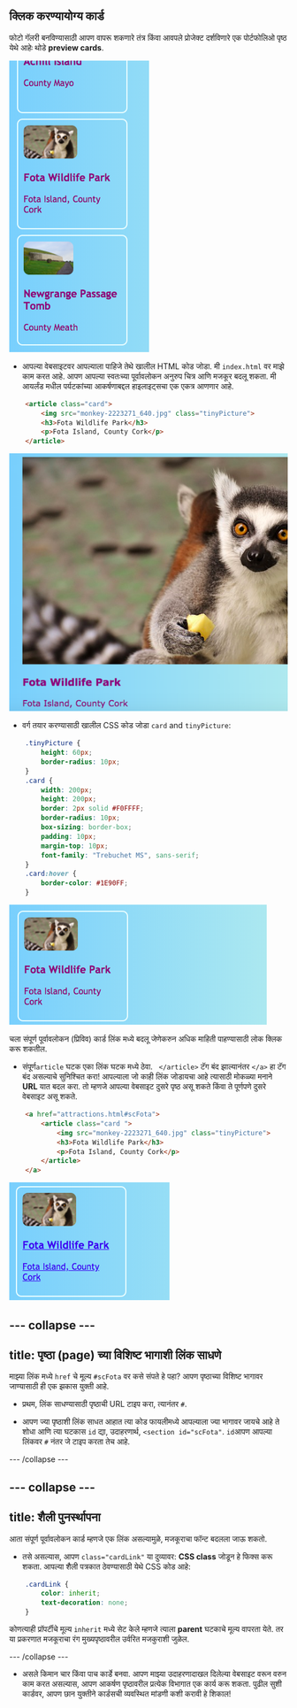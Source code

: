 ## क्लिक करण्यायोग्य कार्ड

फोटो गॅलरी बनविण्यासाठी आपण वापरू शकणारे तंत्र किंवा आवपले प्रोजेक्ट दर्शविणारे एक पोर्टफोलिओ पृष्ठ येथे आहेः थोडे **preview cards**.

![कार्डचे, thumbnail आणि काही मजकूर दर्शावून पूर्वावलोकन करा](images/cardsPreview.png)

+ आपल्या वेबसाइटवर आपल्याला पाहिजे तेथे खालील HTML कोड जोडा. मी ` index.html ` वर माझे काम करत आहे. आपण आपल्या स्वतःच्या पूर्वावलोकन अनुरुप चित्र आणि मजकूर बदलू शकता. मी आयर्लंड मधील पर्यटकांच्या आकर्षणाबद्दल हाइलाइट्सचा एक एकत्र आणणार आहे.

```html
    <article class="card">
        <img src="monkey-2223271_640.jpg" class="tinyPicture">
        <h3>Fota Wildlife Park</h3>
        <p>Fota Island, County Cork</p>
    </article>
```

![शैली च्या अगोदर image आणि text लाग़ू होतात](images/cardUnstyled.png)

+ वर्ग तयार करण्यासाठी खालील CSS कोड जोडा `card` and `tinyPicture`:

```css
    .tinyPicture {
        height: 60px;
        border-radius: 10px;
    }
    .card {
        width: 200px;
        height: 200px;
        border: 2px solid #F0FFFF;
        border-radius: 10px;
        box-sizing: border-box;
        padding: 10px;
        margin-top: 10px;
        font-family: "Trebuchet MS", sans-serif;
    }
    .card:hover {
        border-color: #1E90FF;
    }
```

![एका छोट्या कार्डचा परिणाम तयार करण्यासाठी स्टाईलसह Image आणि text](images/cardStyled.png)

चला संपूर्ण पूर्वावलोकन (प्रिविव) कार्ड लिंक मध्ये बदलू जेणेकरुन अधिक माहिती पाहण्यासाठी लोक क्लिक करू शकतील.

+ संपूर्ण`article` घटक एका लिंक घटक मध्ये ठेवा. ` </article>` टॅग बंद झाल्यानंतर `</a>` हा टॅग बंद असल्याचे सुनिश्चित करा! आपल्याला जो काही लिंक जोडायचा आहे त्यासाठी मोकळ्या मनाने **URL** यात बदल करा. तो म्हणजे आपल्या वेबसाइट दुसरे पृष्ठ असू शकते किंवा ते पूर्णपणे दुसरे वेबसाइट असू शकते.

```html
    <a href="attractions.html#scFota">  
        <article class="card ">
            <img src="monkey-2223271_640.jpg" class="tinyPicture">
            <h3>Fota Wildlife Park</h3>
            <p>Fota Island, County Cork</p>
        </article>
    </a>
```

![Text आणि चित्र लिंक मध्ये बदलले आहेत](images/cardLink.png)

## \--- collapse \---

## title: पृष्ठा (page) च्या विशिष्ट भागाशी लिंक साधणे

माझ्या लिंक मध्ये `href` चे मूल्य `#scFota` वर कसे संपते हे पहा? आपण पृष्ठाच्या विशिष्ट भागावर जाण्यासाठी ही एक झकास युक्ती आहे.

+ प्रथम, लिंक साधण्यासाठी पृष्ठाची URL टाइप करा, त्यानंतर ` # `.

+ आपण ज्या पृष्ठाशी लिंक साधत आहात त्या कोड फायलीमध्ये आपल्याला ज्या भागावर जायचे आहे ते शोधा आणि त्या घटकास `id` द्या, उदाहरणार्थ, `<section id="scFota"`. `id`आपण आपल्या लिंकवर `#` नंतर जे टाइप करता तेच आहे.

\--- /collapse \---

## \--- collapse \---

## title: शैली पुनर्स्थापना

आता संपूर्ण पूर्वावलोकन कार्ड म्हणजे एक लिंक असल्यामुळे, मजकूराचा फॉन्ट बदलला जाऊ शकतो.

+ तसे असल्यास, आपण `class="cardLink"` या दुव्यावर: **CSS class** जोडून हे फिक्स करू शकता. आपल्या शैली पत्रकात ठेवण्यासाठी येथे CSS कोड आहे:

```css
    .cardLink {
        color: inherit;
        text-decoration: none;
    }
```

कोणत्याही प्रॉपर्टीचे मूल्य `inherit` मध्ये सेट केले म्हणजे त्याला **parent** घटकाचे मूल्य वापरता येते. तर या प्रकरणात मजकूराचा रंग मुख्यपृष्ठावरील उर्वरित मजकुराशी जुळेल.

\--- /collapse \---

+ असले किमान चार किंवा पाच कार्डे बनवा. आपण माझ्या उदाहरणादाखल दिलेल्या वेबसाइट वरून वरुन काम करत असल्यास, आपण आकर्षण पृष्ठावरील प्रत्येक विभागात एक कार्य करू शकता. पुढील सुशी कार्डवर, आपण छान युक्तीने कार्डसची व्यवस्थित मांडणी कशी करावी हे शिकाल!
